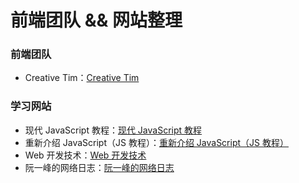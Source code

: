 # 前端团队 && 网站整理

### 前端团队

- Creative Tim：[Creative Tim](https://github.com/creativetimofficial)

### 学习网站

- 现代 JavaScript 教程：[现代 JavaScript 教程](https://zh.javascript.info/)
- 重新介绍 JavaScript（JS 教程）：[重新介绍 JavaScript（JS 教程）](https://developer.mozilla.org/zh-CN/docs/Web/JavaScript/A_re-introduction_to_JavaScript)
- Web 开发技术：[Web 开发技术](https://developer.mozilla.org/zh-CN/docs/Web)
- 阮一峰的网络日志：[阮一峰的网络日志](http://www.ruanyifeng.com/blog/)